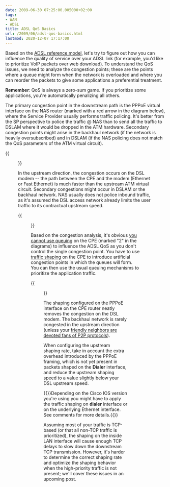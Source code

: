 ```yaml
---
date: 2009-06-30 07:25:00.005000+02:00
tags:
- WAN
- ADSL
title: ADSL QoS Basics
url: /2009/06/adsl-qos-basics.html
lastmod: 2020-12-07 17:17:00
---
```

Based on the [ADSL reference model](https://blog.ipspace.net/2009/06/adsl-reference-diagram.html), let's try to figure out how you can influence the quality of service over your ADSL link (for example, you'd like to prioritize VoIP packets over web download). To understand the QoS issues, we need to analyze the congestion points; these are the points where a queue might form when the network is overloaded and where you can reorder the packets to give some applications a preferential treatment.

**Remember**: QoS is always a zero-sum game. If you prioritize some applications, you're automatically penalizing all others.
<!--more-->
The primary congestion point in the downstream path is the PPPoE virtual interface on the NAS router (marked with a red arrow in the diagram below), where the Service Provider usually performs traffic policing. It's better from the SP perspective to police the traffic @ NAS than to send all the traffic to DSLAM where it would be dropped in the ATM hardware. Secondary congestion points might arise in the backhaul network (if the network is heavily oversubscribed) and in DSLAM (if the NAS policing does not match the QoS parameters of the ATM virtual circuit).

{{<figure src="ADSL_Downstream_Congestion.png" caption="xDSL downstream congestion">}}

In the upstream direction, the congestion occurs on the DSL modem -- the path between the CPE and the modem (Ethernet or Fast Ethernet) is much faster than the upstream ATM virtual circuit. Secondary congestions might occur in DSLAM or the backhaul network. NAS usually does not police inbound traffic, as it's assumed the DSL access network already limits the user traffic to its contractual upstream speed.

{{<figure src="ADSL_Upstream_Congestion.png" caption="xDSL upstream congestion">}}

Based on the congestion analysis, it's obvious [you cannot use queuing](https://www.ipspace.net/kb/tag/QoS/Queuing_Principles.html) on the CPE (marked "2" in the diagrams) to influence the ADSL QoS as you don't control the single congestion point. You have to use [traffic shaping](https://www.ipspace.net/kb/tag/QoS/Traffic_Shaping.html) on the CPE to introduce artificial congestion points in which the queues will form. You can then use the usual queuing mechanisms to prioritize the application traffic.

{{<figure src="ADSL_CPE_QoS.png" caption="Traffic shaping configured on xDSL CPE">}}

The shaping configured on the PPPoE interface on the CPE router neatly removes the congestion on the DSL modem. The backhaul network is rarely congested in the upstream direction (unless your [friendly neighbors are devoted fans of P2P protocols](https://blog.ipspace.net/2009/06/internet-socialism-all-i-can-eat.html)).

When configuring the upstream shaping rate, take in account the extra overhead introduced by the PPPoE framing, which is not yet present in packets shaped on the **Dialer** interface, and reduce the upstream shaping speed to a value slightly below your DSL upstream speed.

{{<note info>}}Depending on the Cisco IOS version you're using you might have to apply the traffic shaping on **dialer** interface or on the underlying Ethernet interface. See comments for more details.{{</note>}}

Assuming most of your traffic is TCP-based (or that all non-TCP traffic is prioritized), the shaping on the inside LAN interface will cause enough TCP delays to slow down the downstream TCP transmission. However, it's harder to determine the correct shaping rate and optimize the shaping behavior when the high-priority traffic is not present; we'll cover these issues in an upcoming post.

<!-- diagrams in Articles and Blog Diagrams (2020) -->
